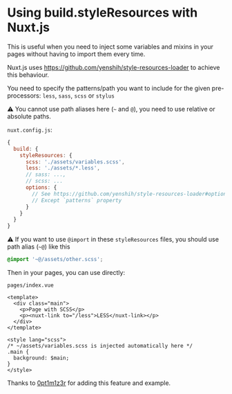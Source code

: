 # Using build.styleResources with Nuxt.js

This is useful when you need to inject some variables and mixins in your pages without having to import them every time.

Nuxt.js uses https://github.com/yenshih/style-resources-loader to achieve this behaviour.

You need to specify the patterns/path you want to include for the given pre-processors: `less`, `sass`, `scss` or `stylus`

:warning: You cannot use path aliases here (`~` and `@`), you need to use relative or absolute paths.

`nuxt.config.js`:

```js
{
  build: {
    styleResources: {
      scss: './assets/variables.scss',
      less: './assets/*.less',
      // sass: ...,
      // scss: ...
      options: {
        // See https://github.com/yenshih/style-resources-loader#options
        // Except `patterns` property
      }
    }
  }
}
```

:warning: If you want to use `@import` in these `styleResources` files, you should use path alias (`~@`) like this

```scss
@import '~@/assets/other.scss';
```

Then in your pages, you can use directly:

`pages/index.vue`

```vue
<template>
  <div class="main">
    <p>Page with SCSS</p>
    <p><nuxt-link to="/less">LESS</nuxt-link></p>
  </div>
</template>

<style lang="scss">
/* ~/assets/variables.scss is injected automatically here */
.main {
  background: $main;
}
</style>
```

Thanks to [0pt1m1z3r](https://github.com/0pt1m1z3r) for adding this feature and example.
